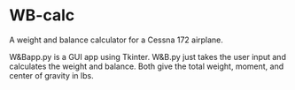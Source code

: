 # WB-calc
A weight and balance calculator for a Cessna 172 airplane. 

W&Bapp.py is a GUI app using Tkinter.
W&B.py just takes the user input and calculates the weight and balance. 
Both give the total weight, moment, and center of gravity in lbs. 

